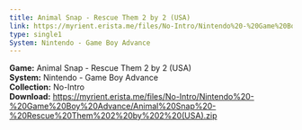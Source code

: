 ```yaml
---
title: Animal Snap - Rescue Them 2 by 2 (USA)
link: https://myrient.erista.me/files/No-Intro/Nintendo%20-%20Game%20Boy%20Advance/Animal%20Snap%20-%20Rescue%20Them%202%20by%202%20(USA).zip
type: single1
System: Nintendo - Game Boy Advance
---
```

<b>Game:</b> Animal Snap - Rescue Them 2 by 2 (USA)<br>
<b>System:</b> Nintendo - Game Boy Advance<br>
<b>Collection:</b> No-Intro<br>
<b>Download:</b> https://myrient.erista.me/files/No-Intro/Nintendo%20-%20Game%20Boy%20Advance/Animal%20Snap%20-%20Rescue%20Them%202%20by%202%20(USA).zip
